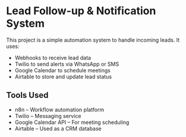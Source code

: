 # Lead Follow-up & Notification System

This project is a simple automation system to handle incoming leads. It uses:
- Webhooks to receive lead data
- Twilio to send alerts via WhatsApp or SMS
- Google Calendar to schedule meetings
- Airtable to store and update lead status

## Tools Used

- n8n – Workflow automation platform
- Twilio – Messaging service
- Google Calendar API – For meeting scheduling
- Airtable – Used as a CRM database
